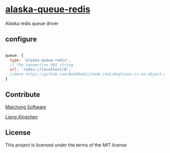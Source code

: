 # [alaska-queue-redis](https://github.com/maichong/alaska-queue-redis)
Alaska redis queue driver

## configure

```javascript

queue: {
  type: 'alaska-queue-redis',
  // The connection URI string
  url: 'redis://localhost/0',
  //more https://github.com/NodeRedis/node_redis#options-is-an-object-with-the-following-possible-properties
}

```

## Contribute
[Maichong Software](http://maichong.it)

[Liang Xingchen](https://github.com/liangxingchen)

## License

This project is licensed under the terms of the MIT license
